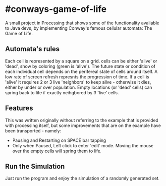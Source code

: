#conways-game-of-life
=====================

A small project in Processing that shows some of the functionality available to Java devs, by implementing Conway's famous cellular automata: The Game of Life.

## Automata's rules
Each cell is represented by a square on a grid. cells can be either 'alive' or 'dead', show by coloring (green is 'alive'). The future state or condition of each individual cell depends on the perifereal state of cells around itself. A low rate of screen refresh represnts the progression of time. 
If a cell is 'alive' it requires 2 or 3 live 'neighbors' to keep alive - otherwise it dies, either by under or over population. Empty locations (or 'dead' cells) can spring back to life if exactly neihgbored by 3 'live' cells.

## Features
This was written originally without referring to the example that is provided with processing itself, but some improvements that are on the example have been transported - namely: 
* Pausing and Restarting on SPACE bar tapping
* Only when Paused, Left click to enter 'edit' mode. Moving the mouse over the empty cells will spring them to life.

## Run the Simulation
Just run the program and enjoy the simulation of a randomly generated set.

